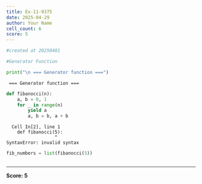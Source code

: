 ```yaml
---
title: Ex-11-9375
date: 2025-04-29
author: Your Name
cell_count: 6
score: 5
---
```


```python
#created at 20250401
```


```python
#Generator Function 
```


```python
print("\n === Generator function ===")
```

    
     === Generator function ===



```python
def fibanocci(n):
    a, b = 0, 1
    for _ in range(n)
        yield a
        a, b = b, a + b
```


      Cell In[2], line 1
        def fibanocci(5):
                      ^
    SyntaxError: invalid syntax




```python
fib_numbers = list(fibanocci(5))
```


```python

```


---
**Score: 5**